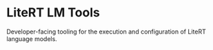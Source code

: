# LiteRT LM Tools

Developer-facing tooling for the execution and configuration of LiteRT
language models.
